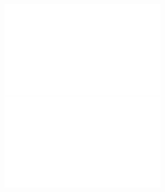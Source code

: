 ![](https://raw.githubusercontent.com/Mistrustfully/github-stats/master/generated/languages.svg#gh-dark-mode-only)
![](https://raw.githubusercontent.com/Mistrustfully/github-stats/master/generated/languages.svg#gh-light-mode-only)
